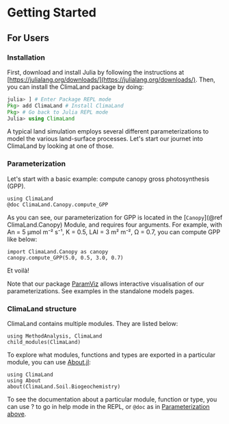 # Getting Started

## For Users

### Installation

First, download and install Julia by following the instructions at [https://julialang.org/downloads/](https://julialang.org/downloads/).
Then, you can install the ClimaLand package by doing:

```julia
julia> ] # Enter Package REPL mode
Pkg> add ClimaLand # Install ClimaLand
Pkg> # Go back to Julia REPL mode
Julia> using ClimaLand
```

A typical land simulation employs several different parameterizations to model the various land-surface processes. Let's start our journet into ClimaLand by looking at one of those.

### Parameterization

Let's start with a basic example: compute canopy gross photosynthesis (GPP).

```@repl
using ClimaLand
@doc ClimaLand.Canopy.compute_GPP
```

As you can see, our parameterization for GPP is located in the [`Canopy`](@ref ClimaLand.Canopy) Module, and requires four arguments.
For example, with An = 5 µmol m⁻² s⁻¹, K = 0.5, LAI = 3 m² m⁻², Ω = 0.7, you can compute GPP like below:

```@repl
import ClimaLand.Canopy as canopy
canopy.compute_GPP(5.0, 0.5, 3.0, 0.7)
```

Et voilà!

Note that our package [ParamViz](https://github.com/CliMA/ParamViz.jl) allows interactive visualisation of
our parameterizations. See examples in the standalone models pages.

### ClimaLand structure

ClimaLand contains multiple modules. They are listed below:

```@repl
using MethodAnalysis, ClimaLand
child_modules(ClimaLand)
```

To explore what modules, functions and types are exported in a particular module, you can use [About.jl](https://github.com/tecosaur/About.jl):

```@repl
using ClimaLand
using About
about(ClimaLand.Soil.Biogeochemistry)
```

To see the documentation about a particular module, function or type, you can use ? to go in help mode
in the REPL, or `@doc` as in [Parameterization above](#Parameterization).

